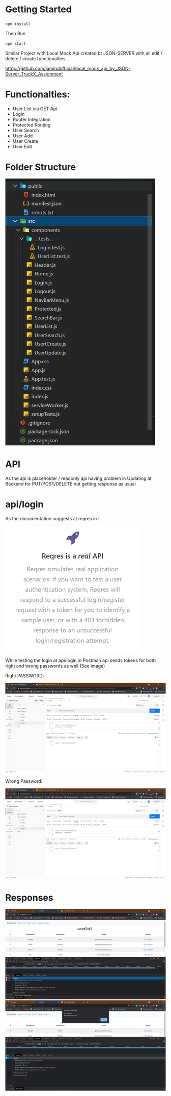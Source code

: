 # Getting Started 

`npm install`

Then Run

`npm start`

Similar Project with Local Mock Api created bt JSON-SERVER with all edit / delete / create functionalties 

https://github.com/iamirulofficial/local_mock_api_by_JSON-Server_TruckX_Assignment

# Functionalties:
  - User List via GET Api
  - Login 
  - Router Integration
  - Protected Routing
  - User Search
  - User Add
  - User Create
  - User Edit

# Folder Structure

<img src="https://raw.githubusercontent.com/iamirulofficial/mockapi-reqres-dot-in_TruckX_assignment/main/docs/6.PNG?token=ALKGGCTFZTJ6CKNT5IPKBLLAPMPYA" />

# API
As the api is placeholder / readonly api having problem in Updating at Backend for PUT/POST/DELETE but getting response as usual

# api/login

As the documentation suggests at reqres.in :

<img src="https://raw.githubusercontent.com/iamirulofficial/mockapi-reqres-dot-in_TruckX_assignment/main/docs/5.PNG?token=ALKGGCTIFDDSIMXS6FSZNN3APMMV4" />

While testing the login at api/login in Postman api sends tokens for both right and wrong passwords as well (See image)

Right PASSWORD: 

<img src = "https://raw.githubusercontent.com/iamirulofficial/mockapi-reqres-dot-in_TruckX_assignment/main/docs/1.png?token=ALKGGCUGVKOEVTZEUL7AEQTAPMOBE" />

Wrong Password:

<img src="https://raw.githubusercontent.com/iamirulofficial/mockapi-reqres-dot-in_TruckX_assignment/main/docs/2.png?token=ALKGGCVM3LRLPE3FDFV4I63APMN6A" />

# Responses

<img src="https://raw.githubusercontent.com/iamirulofficial/mockapi-reqres-dot-in_TruckX_assignment/main/docs/3.png?token=ALKGGCQJC3ZR47POI32SYY3APMOKG" />

<img src="https://raw.githubusercontent.com/iamirulofficial/mockapi-reqres-dot-in_TruckX_assignment/main/docs/4.png?token=ALKGGCXLVRYN7GNINMMPIJTAPMOOC" />
